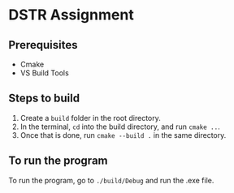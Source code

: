 # DSTR Assignment

## Prerequisites

- Cmake
- VS Build Tools

## Steps to build

1. Create a `build` folder in the root directory.
2. In the terminal, `cd` into the build directory, and run `cmake ..`.
3. Once that is done, run `cmake --build .` in the same directory.

## To run the program

To run the program, go to `./build/Debug` and run the .exe file.
